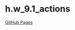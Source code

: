 # h.w_9.1_actions

[GitHub Pages](https://github.com/KsuKuper/h.w_9.1_actions/blob/main/.github/workflows)
